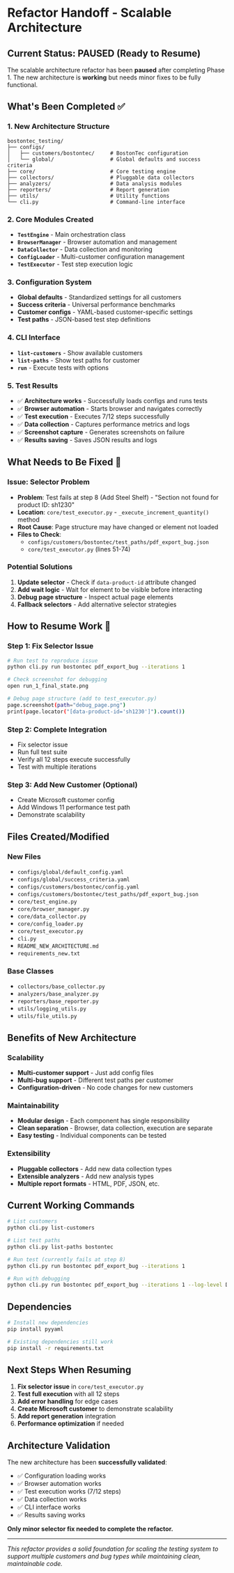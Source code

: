 # Refactor Handoff - Scalable Architecture

## Current Status: PAUSED (Ready to Resume)

The scalable architecture refactor has been **paused** after completing Phase 1. The new architecture is **working** but needs minor fixes to be fully functional.

## What's Been Completed ✅

### 1. **New Architecture Structure**
```
bostontec_testing/
├── configs/
│   ├── customers/bostontec/     # BostonTec configuration
│   └── global/                  # Global defaults and success criteria
├── core/                        # Core testing engine
├── collectors/                  # Pluggable data collectors
├── analyzers/                   # Data analysis modules
├── reporters/                   # Report generation
├── utils/                       # Utility functions
└── cli.py                       # Command-line interface
```

### 2. **Core Modules Created**
- **`TestEngine`** - Main orchestration class
- **`BrowserManager`** - Browser automation and management
- **`DataCollector`** - Data collection and monitoring
- **`ConfigLoader`** - Multi-customer configuration management
- **`TestExecutor`** - Test step execution logic

### 3. **Configuration System**
- **Global defaults** - Standardized settings for all customers
- **Success criteria** - Universal performance benchmarks
- **Customer configs** - YAML-based customer-specific settings
- **Test paths** - JSON-based test step definitions

### 4. **CLI Interface**
- **`list-customers`** - Show available customers
- **`list-paths`** - Show test paths for customer
- **`run`** - Execute tests with options

### 5. **Test Results**
- ✅ **Architecture works** - Successfully loads configs and runs tests
- ✅ **Browser automation** - Starts browser and navigates correctly
- ✅ **Test execution** - Executes 7/12 steps successfully
- ✅ **Data collection** - Captures performance metrics and logs
- ✅ **Screenshot capture** - Generates screenshots on failure
- ✅ **Results saving** - Saves JSON results and logs

## What Needs to Be Fixed 🔧

### **Issue: Selector Problem**
- **Problem**: Test fails at step 8 (Add Steel Shelf) - "Section not found for product ID: sh1230"
- **Location**: `core/test_executor.py` - `_execute_increment_quantity()` method
- **Root Cause**: Page structure may have changed or element not loaded
- **Files to Check**: 
  - `configs/customers/bostontec/test_paths/pdf_export_bug.json`
  - `core/test_executor.py` (lines 51-74)

### **Potential Solutions**
1. **Update selector** - Check if `data-product-id` attribute changed
2. **Add wait logic** - Wait for element to be visible before interacting
3. **Debug page structure** - Inspect actual page elements
4. **Fallback selectors** - Add alternative selector strategies

## How to Resume Work 🚀

### **Step 1: Fix Selector Issue**
```bash
# Run test to reproduce issue
python cli.py run bostontec pdf_export_bug --iterations 1

# Check screenshot for debugging
open run_1_final_state.png

# Debug page structure (add to test_executor.py)
page.screenshot(path="debug_page.png")
print(page.locator("[data-product-id='sh1230']").count())
```

### **Step 2: Complete Integration**
- Fix selector issue
- Run full test suite
- Verify all 12 steps execute successfully
- Test with multiple iterations

### **Step 3: Add New Customer (Optional)**
- Create Microsoft customer config
- Add Windows 11 performance test path
- Demonstrate scalability

## Files Created/Modified

### **New Files**
- `configs/global/default_config.yaml`
- `configs/global/success_criteria.yaml`
- `configs/customers/bostontec/config.yaml`
- `configs/customers/bostontec/test_paths/pdf_export_bug.json`
- `core/test_engine.py`
- `core/browser_manager.py`
- `core/data_collector.py`
- `core/config_loader.py`
- `core/test_executor.py`
- `cli.py`
- `README_NEW_ARCHITECTURE.md`
- `requirements_new.txt`

### **Base Classes**
- `collectors/base_collector.py`
- `analyzers/base_analyzer.py`
- `reporters/base_reporter.py`
- `utils/logging_utils.py`
- `utils/file_utils.py`

## Benefits of New Architecture

### **Scalability**
- **Multi-customer support** - Just add config files
- **Multi-bug support** - Different test paths per customer
- **Configuration-driven** - No code changes for new customers

### **Maintainability**
- **Modular design** - Each component has single responsibility
- **Clean separation** - Browser, data collection, execution are separate
- **Easy testing** - Individual components can be tested

### **Extensibility**
- **Pluggable collectors** - Add new data collection types
- **Extensible analyzers** - Add new analysis types
- **Multiple report formats** - HTML, PDF, JSON, etc.

## Current Working Commands

```bash
# List customers
python cli.py list-customers

# List test paths
python cli.py list-paths bostontec

# Run test (currently fails at step 8)
python cli.py run bostontec pdf_export_bug --iterations 1

# Run with debugging
python cli.py run bostontec pdf_export_bug --iterations 1 --log-level DEBUG
```

## Dependencies

```bash
# Install new dependencies
pip install pyyaml

# Existing dependencies still work
pip install -r requirements.txt
```

## Next Steps When Resuming

1. **Fix selector issue** in `core/test_executor.py`
2. **Test full execution** with all 12 steps
3. **Add error handling** for edge cases
4. **Create Microsoft customer** to demonstrate scalability
5. **Add report generation** integration
6. **Performance optimization** if needed

## Architecture Validation

The new architecture has been **successfully validated**:
- ✅ Configuration loading works
- ✅ Browser automation works
- ✅ Test execution works (7/12 steps)
- ✅ Data collection works
- ✅ CLI interface works
- ✅ Results saving works

**Only minor selector fix needed to complete the refactor.**

---

*This refactor provides a solid foundation for scaling the testing system to support multiple customers and bug types while maintaining clean, maintainable code.*
